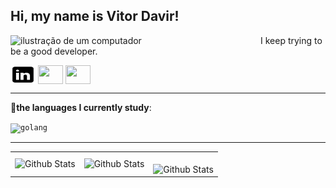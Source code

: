  Hi, my name is Vitor Davir!
---

<img src="https://raw.githubusercontent.com/MicaelliMedeiros/micaellimedeiros/master/image/computer-illustration.png" alt="ilustração de um computador" min-width="400px" max-width="400px" width="400px" align="left">

I keep trying to be a good developer.

<a href="linkedin.com/in/vitor-davir-3a64722b4/" target="blank"><img align="center" src="https://raw.githubusercontent.com/simple-icons/simple-icons/b92a5fa1e5b8ee6bd3df8a930fad32002481a04c/icons/linkedin.svg" height="30" width="40" /></a>
<a href="https://pt.stackoverflow.com/users/349715/vitor" target="blank"><img align="center" src="https://raw.githubusercontent.com/simple-icons/simple-icons/b92a5fa1e5b8ee6bd3df8a930fad32002481a04c/icons/stackoverflow.svg" height="30" width="40" /></a>
<a href="https://www.instagram.com/vtordmr7/?next=%2F" target="blank"><img align="center" src="https://raw.githubusercontent.com/simple-icons/simple-icons/b92a5fa1e5b8ee6bd3df8a930fad32002481a04c/icons/instagram.svg" height="30" width="40" /></a>


---



🔭**the languages ​​I currently study**:

<code><img height="32" src="https://cdn.icon-icons.com/icons2/2699/PNG/512/golang_gopher_src_logo_icon_168154.png" alt="golang"/></code> 


---


<table>
  <tr>
    <td>
      <img
        align="left"
        src="https://github-readme-stats.vercel.app/api?username=vitordavir113&theme=dracula&hide_border=false&include_all_commits=true"
        alt="Github Stats"
      />
    </td>
    <td>
      <img
        align="left"
        src="https://github-readme-stats.vercel.app/api/top-langs/?username=vitordavir113&layout=donut&theme=dracula&hide_border=false" a
        alt="Github Stats"
      />
    </td>
    <td>
      <br />
      <img
        align="left"
        src="https://github-readme-streak-stats.herokuapp.com/?user=vitordavir113&theme=dracula&hide_border=false"
        alt="Github Stats"
      />
    </td>
  </tr>
</table>

